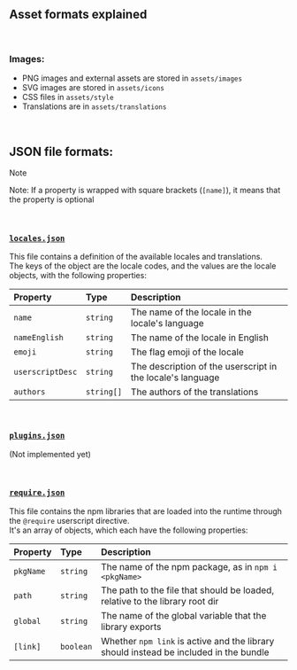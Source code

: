 ## Asset formats explained

<br>

### Images:
- PNG images and external assets are stored in `assets/images`
- SVG images are stored in `assets/icons`
- CSS files in `assets/style`
- Translations are in `assets/translations`

<br>

## JSON file formats:
> [!NOTE]  
> Note: If a property is wrapped with square brackets (`[name]`), it means that the property is optional

<br>

### [`locales.json`](locales.json)
This file contains a definition of the available locales and translations.  
The keys of the object are the locale codes, and the values are the locale objects, with the following properties:  
  
| Property         | Type       | Description                                                |
| :--------------- | :--------- | :--------------------------------------------------------- |
| `name`           | `string`   | The name of the locale in the locale's language            |
| `nameEnglish`    | `string`   | The name of the locale in English                          |
| `emoji`          | `string`   | The flag emoji of the locale                               |
| `userscriptDesc` | `string`   | The description of the userscript in the locale's language |
| `authors`        | `string[]` | The authors of the translations                            |

<br>

### [`plugins.json`](plugins.json)
(Not implemented yet)

<br>

### [`require.json`](require.json)
This file contains the npm libraries that are loaded into the runtime through the `@require` userscript directive.  
It's an array of objects, which each have the following properties:  
  
| Property  | Type      | Description                                                                           |
| :-------- | :-------- | :------------------------------------------------------------------------------------ |
| `pkgName` | `string`  | The name of the npm package, as in `npm i <pkgName>`                                  |
| `path`    | `string`  | The path to the file that should be loaded, relative to the library root dir          |
| `global`  | `string`  | The name of the global variable that the library exports                              |
| `[link]`  | `boolean` | Whether `npm link` is active and the library should instead be included in the bundle |